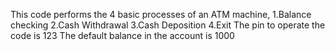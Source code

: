 This code performs the 4 basic processes of an ATM machine, 1.Balance checking
                                                            2.Cash Withdrawal
                                                            3.Cash Deposition
                                                            4.Exit
        The pin to operate the code is 123
        The default balance in the account is 1000
